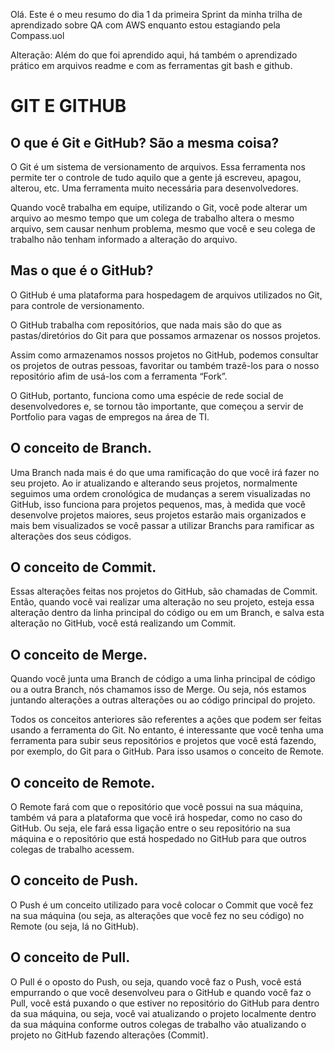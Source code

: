 Olá. Este é o meu resumo do dia 1 da primeira Sprint da minha trilha de aprendizado sobre QA com AWS enquanto estou estagiando pela Compass.uol

Alteração: Além do que foi aprendido aqui, há também o aprendizado prático em arquivos readme e com as ferramentas git bash e github.


# GIT E GITHUB 


## O que é Git e GitHub? São a mesma coisa? 
 O Git é um sistema de versionamento de arquivos. Essa ferramenta nos permite ter o controle de tudo aquilo que a gente já escreveu, apagou, alterou, etc. Uma ferramenta muito necessária para desenvolvedores. 

 Quando você trabalha em equipe, utilizando o Git, você pode alterar um arquivo ao mesmo tempo que um colega de trabalho altera o mesmo arquivo, sem causar nenhum problema, mesmo que você e seu colega de trabalho não tenham informado a alteração do arquivo. 

## Mas o que é o GitHub? 
 O GitHub é uma plataforma para hospedagem de arquivos utilizados no Git, para controle de versionamento. 

 O GitHub trabalha com repositórios, que nada mais são do que as pastas/diretórios do Git para que possamos armazenar os nossos projetos.  

 Assim como armazenamos nossos projetos no GitHub, podemos consultar os projetos de outras pessoas, favoritar ou também trazê-los para o nosso repositório afim de usá-los com a ferramenta “Fork”.  

 O GitHub, portanto, funciona como uma espécie de rede social de desenvolvedores e, se tornou tão importante, que começou a servir de Portfolio para vagas de empregos na área de TI. 

## O conceito de Branch. 
 Uma Branch nada mais é do que uma ramificação do que você irá fazer no seu projeto. Ao ir atualizando e alterando seus projetos, normalmente seguimos uma ordem cronológica de mudanças a serem visualizadas no GitHub, isso funciona para projetos pequenos, mas, à medida que você desenvolve projetos maiores, seus projetos estarão mais organizados e mais bem visualizados se você passar a utilizar Branchs para ramificar as alterações dos seus códigos. 

## O conceito de Commit. 
 Essas alterações feitas nos projetos do GitHub, são chamadas de Commit. Então, quando você vai realizar uma alteração no seu projeto, esteja essa alteração dentro da linha principal do código ou em um Branch, e salva esta alteração no GitHub, você está realizando um Commit. 

## O conceito de Merge. 
 Quando você junta uma Branch de código a uma linha principal de código ou a outra Branch, nós chamamos isso de Merge. Ou seja, nós estamos juntando alterações a outras alterações ou ao código principal do projeto. 

 
Todos os conceitos anteriores são referentes a ações que podem ser feitas usando a ferramenta do Git. No entanto, é interessante que você tenha uma ferramenta para subir seus repositórios e projetos que você está fazendo, por exemplo, do Git para o GitHub. Para isso usamos o conceito de Remote. 


## O conceito de Remote. 
 O Remote fará com que o repositório que você possui na sua máquina, também vá para a plataforma que você irá hospedar, como no caso do GitHub. Ou seja, ele fará essa ligação entre o seu repositório na sua máquina e o repositório que está hospedado no GitHub para que outros colegas de trabalho acessem. 

## O conceito de Push. 
 O Push é um conceito utilizado para você colocar o Commit que você fez na sua máquina (ou seja, as alterações que você fez no seu código) no Remote (ou seja, lá no GitHub). 

## O conceito de Pull. 
 O Pull é o oposto do Push, ou seja, quando você faz o Push, você está empurrando o que você desenvolveu para o GitHub e quando você faz o Pull, você está puxando o que estiver no repositório do GitHub para dentro da sua máquina, ou seja, você vai atualizando o projeto localmente dentro da sua máquina conforme outros colegas de trabalho vão atualizando o projeto no GitHub fazendo alterações (Commit).
